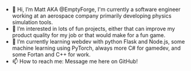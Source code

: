 - 👋 Hi, I’m Matt AKA @EmptyForge, I'm currently a software engineer working at an aerospace company primarily developing physics simulation tools.
- 👀 I’m interested in lots of fun projects, either that can improve my product quality for my job or that would make for a fun game.
- 🌱 I’m currently learning webdev with python Flask and Node.js, some machine learning using PyTorch, always more C# for gamedev, and some Fortan and C++ for work.
- 📫 How to reach me: Message me here on GitHub!

<!---
T3chedOut/T3chedOut is a ✨ special ✨ repository because its `README.md` (this file) appears on your GitHub profile.
You can click the Preview link to take a look at your changes.
--->
